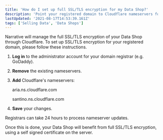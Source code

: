 ```yaml
---
title: 'How do I set up full SSL/TLS encryption for my Data Shop?'
description: 'Point your registered domain to Cloudflare nameservers for full SSL/TLS encryption.'
lastUpdated: '2021-08-17T14:53:39.161Z'
tags: ['Selling Data', 'Data Shops']
---
```

Narrative will manage the full SSL/TLS encryption of your Data Shop through Cloudflare. To set up SSL/TLS encryption for your registered domain, please follow these instructions.  

1. **Log in** to the administrator account for your domain registrar (e.g. GoDaddy).
2. **Remove** the existing nameservers.
3. **Add** Cloudflare's nameservers:

    aria.ns.cloudflare.com

    santino.ns.cloudflare.com

4. **Save** your changes.

Registrars can take 24 hours to process nameserver updates.

Once this is done, your Data Shop will benefit from full SSL/TLS encryption, using a self signed certificate on the server.
